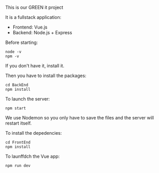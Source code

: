 This is our GREEN it project

It is a fullstack application:

- Frontend: Vue.js
- Backend: Node.js + Express

Before starting:

```ssh
node -v
npm -v
```

If you don't have it, install it.

Then you have to install the packages:

```ssh
cd BackEnd
npm install
```

To launch the server:

```ssh
npm start
```

We use Nodemon so you only have to save the files and the server will restart itself.

To install the depedencies:

```ssh
cd FrontEnd
npm install
```

To launffdch the Vue app:

```ssh
npm run dev
```
